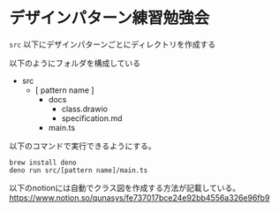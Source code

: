 # デザインパターン練習勉強会

```src``` 以下にデザインパターンごとにディレクトリを作成する

以下のようにフォルダを構成している

- src 
  - [ pattern name ]
    - docs
      - class.drawio
      - specification.md
    - main.ts

以下のコマンドで実行できるようにする。

```
brew install deno
deno run src/[pattern name]/main.ts
```

以下のnotionには自動でクラス図を作成する方法が記載している。
https://www.notion.so/qunasys/fe737017bce24e92bb4556a326e96fb9